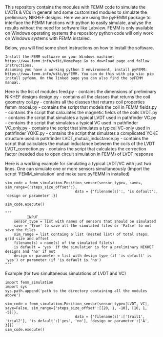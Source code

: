 
This repository contains the modules with FEMM code to simulate the LVDTs & VCs in general and some customized modules to simulate the preliminary NIKHEF designs.
Here we are using the pyFEMM package to interface the FEMM functions with python to easily simulate, analyse the results without the need for software like Labview. FEMM is only available on Windows operating systems the repository python code will only work on Windows systems with FEMM installed.

Below, you will find some short instructions on how to install the software. 

    Install the FEMM software on your Windows machine: https://www.femm.info/wiki/HomePage Go to download page and follow instructions.
    Assuming you have a working python 3 environment, install pyFEMM: https://www.femm.info/wiki/pyFEMM. You can do this with pip via: pip install pyfemm. On the linked page you can also find the pyFEMM manual.

Here is the list of modules 
    feed.py - contains the dimensions of preliminary NIKHEF designs
    design.py - contains all the classes that returns the coil geometry
    coil.py - contains all the classes that returns coil properties  
    femm_model.py - contains the script that models the coil in FEMM
    fields.py - contains the script that calculates the magnetic fields of the coils
    LVDT.py - contains the script that simulates a typical LVDT used in pathfinder
    VC.py - contains the script that simulates a typical VC used in pathfinder
    VC_only.py - contains the script that simulates a typical VC-only used in pathfinder
    YOKE.py - contains the script that simulates a complicated YOKE structure used in pathfinder
    LVDT_mutual_inductance.py - contains the script that calculates the mutual inductance between the coils of the LVDT
    LVDT_correction.py - contains the script that calculates the correction factor (needed due to open circuit simulation in FEMM) of LVDT response  
    

Here is a working example for simulating a typical LVDT/VC with just two lines. One can simulate one or more sensors simultaneously
(Import the script 'FEMM_simulation' and make sure pyFEMM in installed)

    sim_code = femm_simulation.Position_sensor(sensor_type=, save=, sim_range={'steps_size_offset':},
                                    data = {'filename(s)':, 'is default':, 'design or parameter':})

    sim_code.execute()

    """
        ______INPUT_______
        sensor_type = list with names of sensors that should be simulated
        save = 'True' to save all the simulated files or 'False' to not save the files
        sim_range = list containg a list (nested list) of total steps, grid size and offset
        filename(s) = name(s) of the simulated file(s) 
        is default = 'yes' if the simulation is for a preliminary NIKHEF designs and 'no' if not
        design or parameter = list with design type (if 'is default' is 'yes') or parameter (if 'is default is 'no')
    """

Example (for two simultaneous simulations of LVDT and VC)

    import femm_simulation
    import sys
    sys.path.append('path to the directory containing all the modules above')

    sim_code = femm_simulation.Position_sensor(sensor_type=[LVDT, VC], save=False, sim_range={'steps_size_offset':[[20, 1, -10], [10, 1, -5]]},
                                    data = {'filename(s)':['trail1', 'trial2'], 'is default':['yes', 'no'], 'design or parameter':['A', 3]})
    sim_code.execute() 
    
